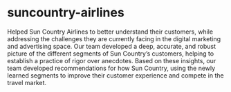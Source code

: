 # suncountry-airlines

Helped Sun Country Airlines to better understand their customers, while addressing the challenges they are currently facing in the digital marketing and advertising space. Our team developed a deep, accurate, and robust picture of the different segments of Sun Country’s customers, helping to establish a practice of rigor over anecdotes. Based on these insights, our team developed recommendations for how Sun Country, using the newly learned segments to improve their customer experience and compete in the travel market.
